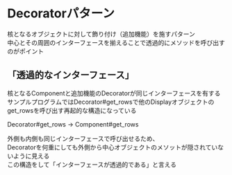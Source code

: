 # Decoratorパターン
核となるオブジェクトに対して飾り付け（追加機能）を施すパターン<br>
中心とその周囲のインターフェースを揃えることで透過的にメソッドを呼び出すのがポイント

## 「透過的なインターフェース」
核となるComponentと追加機能のDecoratorが同じインターフェースを有する<br>
サンプルプログラムではDecorator#get_rowsで他のDisplayオブジェクトのget_rowsを呼び出す再起的な構造になっている

Decorator#get_rows -> Component#get_rows<br>

外側も内側も同じインターフェースで呼び出せるため、<br>
Decoratorを何重にしても外側から中心オブジェクトのメソットが隠されていないように見える<br>
この構造をして「インターフェースが透過的である」と言える


